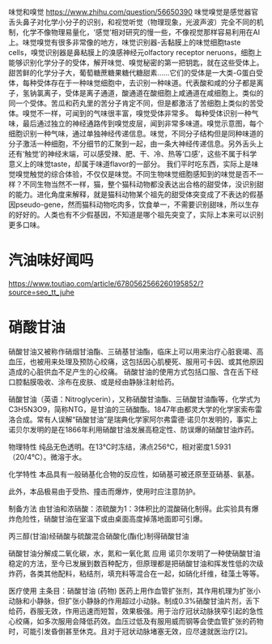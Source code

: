 味觉和嗅觉 https://www.zhihu.com/question/56650390
味觉嗅觉是感觉器官舌头鼻子对化学小分子的识别，和视觉听觉（物理现象，光波声波）完全不同的机制，化学不像物理易量化，‘感觉’相对研究的慢一些，不像视觉那样容易利用在AI上。味觉嗅觉有很多非常像的地方，味觉识别器-舌黏膜上的味觉细胞taste cells，嗅觉识别器是鼻粘膜上的溴感神经元olfactory receptor neruons，细胞上能够识别化学分子的受体，解开味觉、嗅觉秘密的第一把钥匙，就在这些受体上。
甜苦鲜的化学分子大，葡萄糖蔗糖果糖代糖甜素……它们的受体是一大类-G蛋白受体，每种受体存在于一种味觉细胞中，去识别一种味道。代表酸和咸的分子都是离子，氢钠氯离子，受体是离子通道，酸通道在酸细胞上咸通道在咸细胞上。类似的同一个受体。苦瓜和药丸里的苦分子肯定不同，但是都激活了苦细胞上类似的苦受体。嗅觉不一样，可闻到的气味很丰富，嗅觉受体非常多。
每种受体识别一种气味，最后通过独立的神经通路传到嗅觉皮层，闻到非常多味道。嗅觉示意图，每个细胞识别一种气味，通过单独神经传递信息。味觉，不同分子结构但是同种味道的分子激活一种细胞，不分细节的汇聚到一起，由一条大神经传递信息。另外舌头上还有‘触觉’的神经末端，可以感受辣、肥、干、冷、热等‘口感’，这些不属于科学意义上的味觉taste，却属于味道flavor的一部分。
我们平时吃东西，实际上是味觉嗅觉触觉的综合体验，不仅仅是味觉。不同生物味觉细胞感知到的味觉是否不一样？不同生物当然不一样，猫，整个猫科动物都没表达出合格的甜受体，没识别甜的能力。进化角度来解释，就是猫科动物某个祖先的甜受体突变成了不表达的假基因pseudo-gene，然而猫科动物吃肉多，饮食单一，不需要识别甜味，所以生存的好好的。人类也有不少假基因，不知道是哪个祖先突变了，实际上本来可以识别更多口味。

# 汽油味好闻吗
https://www.toutiao.com/article/6780562566260195852/?source=seo_tt_juhe
# 硝酸甘油
硝酸甘油又被称作硝烟甘油酯、三硝基甘油酯，临床上可以用来治疗心脏衰竭、高血压，也被用来处理及预防心绞痛，这包括因心肌梗死、服用可卡因、或其他原因造成的心脏供血不足产生的心绞痛。 硝酸甘油的使用方式包括口服、含在舌下经口腔黏膜吸收、涂布在皮肤、或是经由静脉注射给药。

硝酸甘油（英语：Nitroglycerin），又称硝酸甘油酯、三硝酸甘油酯等，化学式为C3H5N3O9，简称NTG，是甘油的三硝酸酯。1847年由都灵大学的化学家索布雷洛合成。常有人误解“硝酸甘油”是瑞典化学家阿尔弗雷德·诺贝尔发明的，事实上诺贝尔发明的是在1866年利用硝酸甘油发展高稳定性、防误爆的硝酸甘油炸药。

物理特性
纯品无色透明。在13℃时冻结，沸点256℃，相对密度1.5931（20/4℃）。微溶于水。

化学特性
本品具有一般硝基化合物的反应性，如硝基可被还原至亚硝基、氨基。

此外，本品极易由于受热、撞击而爆炸，使用时应注意防护。

制备方法
由甘油和浓硝酸：浓硫酸为1：3体积比的混酸硝化制得。此实验具有爆炸危险性，硝酸甘油在室温下或由桌面高度掉落地面即可引爆。


丙三醇(甘油)经硝酸与硫酸混合硝酸化(酯化)制得硝酸甘油

硝酸甘油分解成二氧化碳，水，氮和一氧化氮
应用
诺贝尔发明了一种使硝酸甘油稳定的方法，至今已发展到数百种配方，但原理都是把硝酸甘油和挥发性低的次级炸药，各类其他配料，粘结剂，填充料等混合在一起，如硝化纤维，硅藻土等等。

医疗使用
主条目：硝酸甘油 (药物)
医药上用作血管扩张剂，其作用机理为扩张小动脉和小静脉，但扩张小静脉的作用超过小动脉。制成0.3%硝酸甘油片剂，舌下给药，吞服无效，作用迅速而短暂，效果极强。用于治疗冠状动脉狭窄引起的急性心绞痛，如多次服用会降低药效。血压过低及有服用威而钢等会使血管扩张的药物时，可能引发昏倒甚至休克。且对于冠状动脉堵塞无效，应尽速就医治疗[2]。
